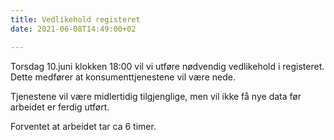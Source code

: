 ```yaml
---
title: Vedlikehold registeret 
date: 2021-06-08T14:49:00+02

---
```


Torsdag 10.juni klokken 18:00 vil vi utføre nødvendig vedlikehold i registeret. Dette medfører at konsumenttjenestene vil være nede.

Tjenestene vil være midlertidig tilgjenglige, men vil ikke få nye data før arbeidet er ferdig utført. 

Forventet at arbeidet tar ca 6 timer. 
